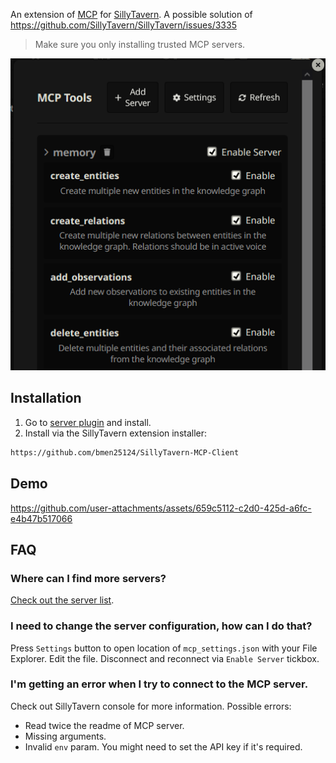 An extension of [MCP](https://modelcontextprotocol.io/introduction) for [SillyTavern](https://docs.sillytavern.app/). A possible solution of https://github.com/SillyTavern/SillyTavern/issues/3335

> Make sure you only installing trusted MCP servers.

![manage tools](images/manage_tools.png)

## Installation

1. Go to [server plugin](https://github.com/bmen25124/SillyTavern-MCP-Server) and install.
2. Install via the SillyTavern extension installer:

```txt
https://github.com/bmen25124/SillyTavern-MCP-Client
```

## Demo

https://github.com/user-attachments/assets/659c5112-c2d0-425d-a6fc-e4b47b517066



## FAQ

### Where can I find more servers?
[Check out the server list](https://github.com/punkpeye/awesome-mcp-servers).

### I need to change the server configuration, how can I do that?
Press `Settings` button to open location of `mcp_settings.json` with your File Explorer. Edit the file. Disconnect and reconnect via `Enable Server` tickbox.

### I'm getting an error when I try to connect to the MCP server.
Check out SillyTavern console for more information. Possible errors:
- Read twice the readme of MCP server.
- Missing arguments.
- Invalid `env` param. You might need to set the API key if it's required.
